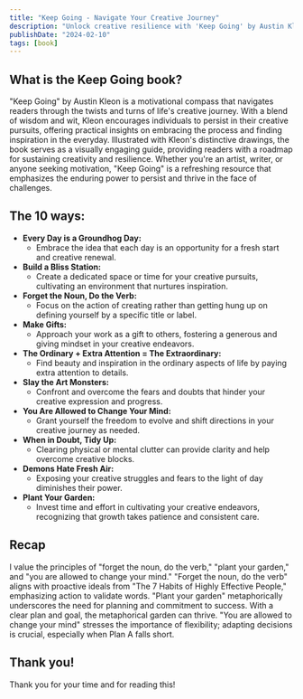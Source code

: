 ```yaml
---
title: "Keep Going - Navigate Your Creative Journey"
description: "Unlock creative resilience with 'Keep Going' by Austin Kleon. Wisdom, wit, and 10 actionable ways to persist on your creative journey."
publishDate: "2024-02-10"
tags: [book]
---
```


## What is the Keep Going book?

"Keep Going" by Austin Kleon is a motivational compass that navigates readers through the twists and turns of life's creative journey. With a blend of wisdom and wit, Kleon encourages individuals to persist in their creative pursuits, offering practical insights on embracing the process and finding inspiration in the everyday. Illustrated with Kleon's distinctive drawings, the book serves as a visually engaging guide, providing readers with a roadmap for sustaining creativity and resilience. Whether you're an artist, writer, or anyone seeking motivation, "Keep Going" is a refreshing resource that emphasizes the enduring power to persist and thrive in the face of challenges.

## The 10 ways:

- **Every Day is a Groundhog Day:**
  - Embrace the idea that each day is an opportunity for a fresh start and creative renewal.
- **Build a Bliss Station:**
  - Create a dedicated space or time for your creative pursuits, cultivating an environment that nurtures inspiration.
- **Forget the Noun, Do the Verb:**
  - Focus on the action of creating rather than getting hung up on defining yourself by a specific title or label.
- **Make Gifts:**
  - Approach your work as a gift to others, fostering a generous and giving mindset in your creative endeavors.
- **The Ordinary + Extra Attention = The Extraordinary:**
  - Find beauty and inspiration in the ordinary aspects of life by paying extra attention to details.
- **Slay the Art Monsters:**
  - Confront and overcome the fears and doubts that hinder your creative expression and progress.
- **You Are Allowed to Change Your Mind:**
  - Grant yourself the freedom to evolve and shift directions in your creative journey as needed.
- **When in Doubt, Tidy Up:**
  - Clearing physical or mental clutter can provide clarity and help overcome creative blocks.
- **Demons Hate Fresh Air:**
  - Exposing your creative struggles and fears to the light of day diminishes their power.
- **Plant Your Garden:**
  - Invest time and effort in cultivating your creative endeavors, recognizing that growth takes patience and consistent care.

## Recap

I value the principles of "forget the noun, do the verb," "plant your garden," and "you are allowed to change your mind." "Forget the noun, do the verb" aligns with proactive ideals from "The 7 Habits of Highly Effective People," emphasizing action to validate words. "Plant your garden" metaphorically underscores the need for planning and commitment to success. With a clear plan and goal, the metaphorical garden can thrive. "You are allowed to change your mind" stresses the importance of flexibility; adapting decisions is crucial, especially when Plan A falls short.

## Thank you!

Thank you for your time and for reading this!
